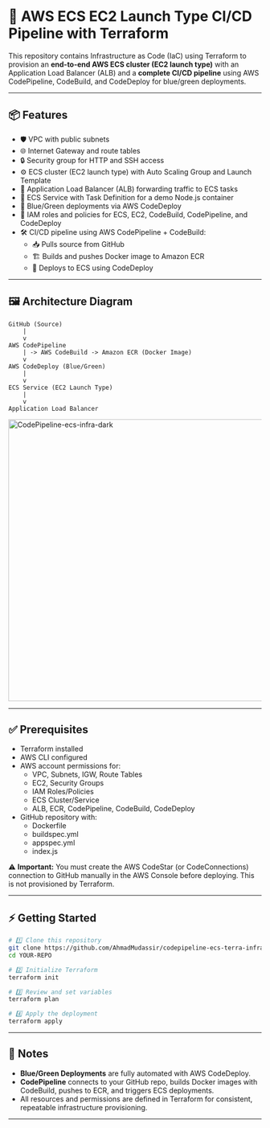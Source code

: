# 🚀 AWS ECS EC2 Launch Type CI/CD Pipeline with Terraform

This repository contains Infrastructure as Code (IaC) using Terraform to provision an **end-to-end AWS ECS cluster (EC2 launch type)** with an Application Load Balancer (ALB) and a **complete CI/CD pipeline** using AWS CodePipeline, CodeBuild, and CodeDeploy for blue/green deployments.

---

## 📦 Features

- 🛡 VPC with public subnets
- 🌐 Internet Gateway and route tables
- 🔒 Security group for HTTP and SSH access
- ⚙️ ECS cluster (EC2 launch type) with Auto Scaling Group and Launch Template
- 🎯 Application Load Balancer (ALB) forwarding traffic to ECS tasks
- 🐳 ECS Service with Task Definition for a demo Node.js container
- 💚 Blue/Green deployments via AWS CodeDeploy
- 🔑 IAM roles and policies for ECS, EC2, CodeBuild, CodePipeline, and CodeDeploy
- 🛠 CI/CD pipeline using AWS CodePipeline + CodeBuild:
  - 📥 Pulls source from GitHub
  - 🏗 Builds and pushes Docker image to Amazon ECR
  - 🚀 Deploys to ECS using CodeDeploy

---

## 🖼 Architecture Diagram

```
GitHub (Source)
    |
    v
AWS CodePipeline
    | -> AWS CodeBuild -> Amazon ECR (Docker Image)
    v
AWS CodeDeploy (Blue/Green)
    |
    v
ECS Service (EC2 Launch Type)
    |
    v
Application Load Balancer
```

<img width="1141" height="561" alt="CodePipeline-ecs-infra-dark" src="https://github.com/user-attachments/assets/b0ffb055-6eb3-4f13-9547-7f41e722a9a7" />


---

## ✅ Prerequisites

- Terraform installed
- AWS CLI configured
- AWS account permissions for:
  - VPC, Subnets, IGW, Route Tables
  - EC2, Security Groups
  - IAM Roles/Policies
  - ECS Cluster/Service
  - ALB, ECR, CodePipeline, CodeBuild, CodeDeploy
- GitHub repository with:
  - Dockerfile
  - buildspec.yml
  - appspec.yml
  - index.js

⚠️ **Important:** You must create the AWS CodeStar (or CodeConnections) connection to GitHub manually in the AWS Console before deploying. This is not provisioned by Terraform.

---

## ⚡ Getting Started

```bash
# 1️⃣ Clone this repository
git clone https://github.com/AhmadMudassir/codepipeline-ecs-terra-infra.git
cd YOUR-REPO

# 2️⃣ Initialize Terraform
terraform init

# 3️⃣ Review and set variables
terraform plan

# 4️⃣ Apply the deployment
terraform apply
```

---

## 📝 Notes

- **Blue/Green Deployments** are fully automated with AWS CodeDeploy.
- **CodePipeline** connects to your GitHub repo, builds Docker images with CodeBuild, pushes to ECR, and triggers ECS deployments.
- All resources and permissions are defined in Terraform for consistent, repeatable infrastructure provisioning.

---
